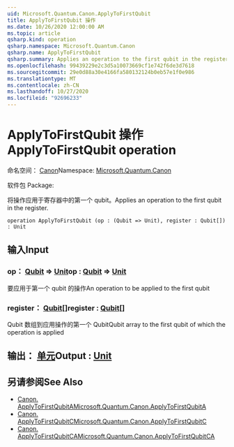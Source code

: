 ```yaml
---
uid: Microsoft.Quantum.Canon.ApplyToFirstQubit
title: ApplyToFirstQubit 操作
ms.date: 10/26/2020 12:00:00 AM
ms.topic: article
qsharp.kind: operation
qsharp.namespace: Microsoft.Quantum.Canon
qsharp.name: ApplyToFirstQubit
qsharp.summary: Applies an operation to the first qubit in the register.
ms.openlocfilehash: 99439229e2c3d5a10073669cf1e742f6de3d7618
ms.sourcegitcommit: 29e0d88a30e4166fa580132124b0eb57e1f0e986
ms.translationtype: MT
ms.contentlocale: zh-CN
ms.lasthandoff: 10/27/2020
ms.locfileid: "92696233"
---
```

# <a name="applytofirstqubit-operation"></a><span data-ttu-id="07d28-102">ApplyToFirstQubit 操作</span><span class="sxs-lookup"><span data-stu-id="07d28-102">ApplyToFirstQubit operation</span></span>

<span data-ttu-id="07d28-103">命名空间： [Canon](xref:Microsoft.Quantum.Canon)</span><span class="sxs-lookup"><span data-stu-id="07d28-103">Namespace: [Microsoft.Quantum.Canon](xref:Microsoft.Quantum.Canon)</span></span>

<span data-ttu-id="07d28-104">软件包 [](https://nuget.org/packages/)</span><span class="sxs-lookup"><span data-stu-id="07d28-104">Package: [](https://nuget.org/packages/)</span></span>


<span data-ttu-id="07d28-105">将操作应用于寄存器中的第一个 qubit。</span><span class="sxs-lookup"><span data-stu-id="07d28-105">Applies an operation to the first qubit in the register.</span></span>

```qsharp
operation ApplyToFirstQubit (op : (Qubit => Unit), register : Qubit[]) : Unit
```


## <a name="input"></a><span data-ttu-id="07d28-106">输入</span><span class="sxs-lookup"><span data-stu-id="07d28-106">Input</span></span>

### <a name="op--qubit--unit"></a><span data-ttu-id="07d28-107">op： [Qubit](xref:microsoft.quantum.lang-ref.qubit) => [Unit](xref:microsoft.quantum.lang-ref.unit)</span><span class="sxs-lookup"><span data-stu-id="07d28-107">op : [Qubit](xref:microsoft.quantum.lang-ref.qubit) => [Unit](xref:microsoft.quantum.lang-ref.unit)</span></span> 

<span data-ttu-id="07d28-108">要应用于第一个 qubit 的操作</span><span class="sxs-lookup"><span data-stu-id="07d28-108">An operation to be applied to the first qubit</span></span>


### <a name="register--qubit"></a><span data-ttu-id="07d28-109">register： [Qubit](xref:microsoft.quantum.lang-ref.qubit)[]</span><span class="sxs-lookup"><span data-stu-id="07d28-109">register : [Qubit](xref:microsoft.quantum.lang-ref.qubit)[]</span></span>

<span data-ttu-id="07d28-110">Qubit 数组到应用操作的第一个 Qubit</span><span class="sxs-lookup"><span data-stu-id="07d28-110">Qubit array to the first qubit of which the operation is applied</span></span>



## <a name="output--unit"></a><span data-ttu-id="07d28-111">输出： [单元](xref:microsoft.quantum.lang-ref.unit)</span><span class="sxs-lookup"><span data-stu-id="07d28-111">Output : [Unit](xref:microsoft.quantum.lang-ref.unit)</span></span>



## <a name="see-also"></a><span data-ttu-id="07d28-112">另请参阅</span><span class="sxs-lookup"><span data-stu-id="07d28-112">See Also</span></span>

- [<span data-ttu-id="07d28-113">Canon. ApplyToFirstQubitA</span><span class="sxs-lookup"><span data-stu-id="07d28-113">Microsoft.Quantum.Canon.ApplyToFirstQubitA</span></span>](xref:Microsoft.Quantum.Canon.ApplyToFirstQubitA)
- [<span data-ttu-id="07d28-114">Canon. ApplyToFirstQubitC</span><span class="sxs-lookup"><span data-stu-id="07d28-114">Microsoft.Quantum.Canon.ApplyToFirstQubitC</span></span>](xref:Microsoft.Quantum.Canon.ApplyToFirstQubitC)
- [<span data-ttu-id="07d28-115">Canon. ApplyToFirstQubitCA</span><span class="sxs-lookup"><span data-stu-id="07d28-115">Microsoft.Quantum.Canon.ApplyToFirstQubitCA</span></span>](xref:Microsoft.Quantum.Canon.ApplyToFirstQubitCA)